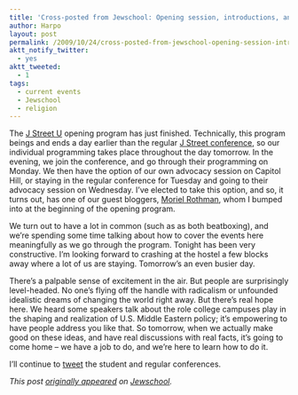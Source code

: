 ```yaml
---
title: 'Cross-posted from Jewschool: Opening session, introductions, and surprises'
author: Harpo
layout: post
permalink: /2009/10/24/cross-posted-from-jewschool-opening-session-introductions-and-surprises/
aktt_notify_twitter:
  - yes
aktt_tweeted:
  - 1
tags:
  - current events
  - Jewschool
  - religion
---
```

The <a href="http://www.jstreetu.org/" target="_blank">J Street U</a> opening program has just finished. Technically, this program beings and ends a day earlier than the regular <a href="http://www.jstreet.org/page/j-street-conference-2009-driving-change-securing-peace" target="_blank">J Street conference</a>, so our individual programming takes place throughout the day tomorrow. In the evening, we join the conference, and go through their programming on Monday. We then have the option of our own advocacy session on Capitol Hill, or staying in the regular conference for Tuesday and going to their advocacy session on Wednesday. I&#8217;ve elected to take this option, and so, it turns out, has one of our guest bloggers, <a href="http://twitter.com/morirothman" target="_blank">Moriel Rothman</a>, whom I bumped into at the beginning of the opening program.

We turn out to have a lot in common (such as as both beatboxing), and we&#8217;re spending some time talking about how to cover the events here meaningfully as we go through the program. Tonight has been very constructive. I&#8217;m looking forward to crashing at the hostel a few blocks away where a lot of us are staying. Tomorrow&#8217;s an even busier day.

There&#8217;s a palpable sense of excitement in the air. But people are surprisingly level-headed. No one&#8217;s flying off the handle with radicalism or unfounded idealistic dreams of changing the world right away. But there&#8217;s real hope here. We heard some speakers talk about the role college campuses play in the shaping and realization of U.S. Middle Eastern policy; it&#8217;s empowering to have people address you like that. So tomorrow, when we actually make good on these ideas, and have real discussions with real facts, it&#8217;s going to come home &#8211; we have a job to do, and we&#8217;re here to learn how to do it.

I&#8217;ll continue to <a href="http://twitter.com/renaissanceboy" target="_blank">tweet</a> the student and regular conferences.

*This post <a href="http://jewschool.com/2009/10/24/18493/opening-session-introductions-and-surprises" target="_blank">originally appeared</a> on <a href="http://jewschool.com" target="_blank">Jewschool</a>.*